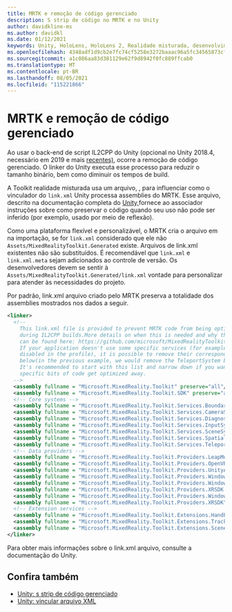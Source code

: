 ```yaml
---
title: MRTK e remoção de código gerenciado
description: S strip de código no MRTK e no Unity
author: davidkline-ms
ms.author: davidkl
ms.date: 01/12/2021
keywords: Unity, HoloLens, HoloLens 2, Realidade misturada, desenvolvimento, MRTK,
ms.openlocfilehash: 4348adf1d9cb2e7fc74cf5258e3272baaac96a5fc34565873cf35ae93225bdbe
ms.sourcegitcommit: a1c086aa83d381129e62f9d8942f0fc889ffcab0
ms.translationtype: MT
ms.contentlocale: pt-BR
ms.lasthandoff: 08/05/2021
ms.locfileid: "115221866"
---
```

# <a name="mrtk-and-managed-code-stripping"></a>MRTK e remoção de código gerenciado

Ao usar o back-end de script IL2CPP do Unity (opcional no Unity 2018.4, necessário em 2019 e mais [recentes),](https://docs.unity3d.com/Manual/ManagedCodeStripping.html) ocorre a remoção de código gerenciado.
O linker do Unity executa esse processo para reduzir o tamanho binário, bem como diminuir os tempos de build.

A Toolkit realidade misturada usa um arquivo, , para influenciar como o vinculador do `link.xml` Unity processa assemblies do MRTK. Esse arquivo, descrito na documentação completa do [Unity,](https://docs.unity3d.com/Manual/ManagedCodeStripping.html#LinkXML)fornece ao associador instruções sobre como preservar o código quando seu uso não pode ser inferido (por exemplo, usado por meio de reflexão).

Como uma plataforma flexível e personalizável, o MRTK cria o arquivo em na importação, se for `link.xml` considerado que ele não `Assets/MixedRealityToolkit.Generated` existe. Arquivos de link.xml existentes não são substituídos. É recomendável que `link.xml` e `link.xml.meta` sejam adicionados ao controle de versão. Os desenvolvedores devem se sentir à `Assets/MixedRealityToolkit.Generated/link.xml` vontade para personalizar para atender às necessidades do projeto.

Por padrão, link.xml arquivo criado pelo MRTK preserva a totalidade dos assemblies mostrados nos dados a seguir.

``` xml
<linker> 
  <!-- 
    This link.xml file is provided to prevent MRTK code from being optimized away 
    during IL2CPP builds.More details on when this is needed and why this is needed 
    can be found here: https://github.com/microsoft/MixedRealityToolkit-Unity/issues/5273 
    If your application doesn't use some specific services (for example, if teleportation system is 
    disabled in the profile), it is possible to remove their corresponding lines down 
    below(in the previous example, we would remove the TeleportSystem below). 
    It's recommended to start with this list and narrow down if you want to ensure 
    specific bits of code get optimized away. 
  --> 
  <assembly fullname = "Microsoft.MixedReality.Toolkit" preserve="all"/> 
  <assembly fullname = "Microsoft.MixedReality.Toolkit.SDK" preserve="all"/> 
  <!-- Core systems --> 
  <assembly fullname = "Microsoft.MixedReality.Toolkit.Services.BoundarySystem" preserve="all"/> 
  <assembly fullname = "Microsoft.MixedReality.Toolkit.Services.CameraSystem" preserve="all"/> 
  <assembly fullname = "Microsoft.MixedReality.Toolkit.Services.DiagnosticsSystem" preserve="all"/> 
  <assembly fullname = "Microsoft.MixedReality.Toolkit.Services.InputSystem" preserve="all"/> 
  <assembly fullname = "Microsoft.MixedReality.Toolkit.Services.SceneSystem" preserve="all"/> 
  <assembly fullname = "Microsoft.MixedReality.Toolkit.Services.SpatialAwarenessSystem" preserve="all"/> 
  <assembly fullname = "Microsoft.MixedReality.Toolkit.Services.TeleportSystem" preserve="all"/> 
  <!-- Data providers --> 
  <assembly fullname = "Microsoft.MixedReality.Toolkit.Providers.LeapMotion" preserve="all"/> 
  <assembly fullname = "Microsoft.MixedReality.Toolkit.Providers.OpenVR" preserve="all"/> 
  <assembly fullname = "Microsoft.MixedReality.Toolkit.Providers.UnityAR" preserve="all"/> 
  <assembly fullname = "Microsoft.MixedReality.Toolkit.Providers.WindowsMixedReality.Shared" preserve="all"/> 
  <assembly fullname = "Microsoft.MixedReality.Toolkit.Providers.WindowsMixedReality" preserve="all"/> 
  <assembly fullname = "Microsoft.MixedReality.Toolkit.Providers.XRSDK.WindowsMixedReality" preserve="all"/> 
  <assembly fullname = "Microsoft.MixedReality.Toolkit.Providers.WindowsVoiceInput" preserve="all"/> 
  <assembly fullname = "Microsoft.MixedReality.Toolkit.Providers.XRSDK" preserve="all"/> 
  <!-- Extension services --> 
  <assembly fullname = "Microsoft.MixedReality.Toolkit.Extensions.HandPhysics" preserve="all"/> 
  <assembly fullname = "Microsoft.MixedReality.Toolkit.Extensions.Tracking" preserve="all"/> 
  <assembly fullname = "Microsoft.MixedReality.Toolkit.Extensions.SceneTransitionService" preserve="all"/> 
</linker>
```

Para obter mais informações sobre o link.xml arquivo, consulte a documentação do Unity.

## <a name="see-also"></a>Confira também

- [Unity: s strip de código gerenciado](https://docs.unity3d.com/Manual/ManagedCodeStripping.html)
- [Unity: vincular arquivo XML](https://docs.unity3d.com/Manual/ManagedCodeStripping.html#LinkXML)
